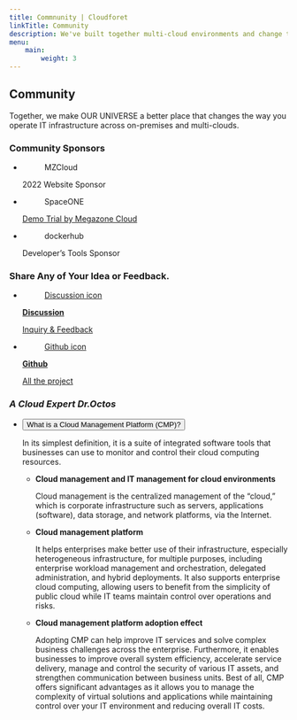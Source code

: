 ```yaml
---
title: Commnunity | Cloudforet
linkTitle: Community
description: We've built together multi-cloud environments and change the way you operate IT infrastructure across on-premise and multi-clouds.
menu:
    main:
        weight: 3
---
```


<div class="community-inner">
    <div class="section topic">
        <div class="section-inner">
            <h2>Community</h2>
            <p class="sub-title">Together, we make OUR UNIVERSE a better place that changes the way you operate IT infrastructure across on-premises and multi-clouds.</p>
        </div>
    </div>
    <div class="section sponsors">
        <div class="section-inner">
            <h3>Community Sponsors</h3>
            <ul class="sponsors-list">
                <li class="mzcloud">
                    <figure>MZCloud</figure>
                    <p class="description">2022 Website Sponsor</p>
                </li>
                <li class="spaceone">
                    <figure>SpaceONE</figure>
                    <p class="description"><a href="https://spaceone.megazone.io/try-demo" target="_blank">Demo Trial by Megazone Cloud</a></p>
                </li>
                <li class="dockerhub">
                    <figure>dockerhub</figure>
                    <p class="description">Developer’s Tools Sponsor</p>
                </li>
            </ul>
        </div>
    </div>
    <div class="section feedback">
        <div class="section-inner">
            <h3>Share Any of Your Idea or Feedback.</h3>
            <ul class="channel-list">
                <li class="discussion">
                    <a href="https://github.com/cloudforet-io/cloudforet/discussions" target="_blank">
                        <figure>Discussion icon</figure>
                        <div>
                            <strong class="title">Discussion</strong>
                            <p class="description">Inquiry & Feedback</p>
                        </div>
                    </a>    
                </li>
                <li class="github">
                    <a href="https://github.com/cloudforet-io/" target="_blank">
                    <figure>Github icon</figure>
                        <div>
                            <strong class="title">Github</strong>
                            <p class="description">All the project</p>
                        </div>
                    </a>
                </li>
            </ul>
        </div>
    </div>
    <div class="section expert">
        <div class="section-inner">
            <h3><em>A Cloud Expert Dr.Octos</em></h3>
            <ul class="accordion-list">
                <li class="accordion">
                    <button class="accordion-title">What is a Cloud Management Platform (CMP)?</button>
                    <div class="accordion-content">
                        <p>In its simplest definition, it is a suite of integrated software tools that businesses can use to monitor and control their cloud computing resources.</p>
                        <ul>
                            <li>
                                <strong>Cloud management and IT management for cloud environments</strong>
                                <p>Cloud management is the centralized management of the “cloud,” which is corporate infrastructure such as servers, applications (software), data storage, and network platforms, via the Internet.</p>
                            </li>
                            <li>
                                <strong>Cloud management platform</strong>
                                <p>It helps enterprises make better use of their infrastructure, especially heterogeneous infrastructure, for multiple purposes, including enterprise workload management and orchestration, delegated administration, and hybrid deployments. It also supports enterprise cloud computing, allowing users to benefit from the simplicity of public cloud while IT teams maintain control over operations and risks.</p>
                            </li>
                            <li>
                                <strong>Cloud management platform adoption effect</strong>
                                <p>Adopting CMP can help improve IT services and solve complex business challenges across the enterprise. Furthermore, it enables businesses to improve overall system efficiency, accelerate service delivery, manage and control the security of various IT assets, and strengthen communication between business units. Best of all, CMP offers significant advantages as it allows you to manage the complexity of virtual solutions and applications while maintaining control over your IT environment and reducing overall IT costs.</p>
                            </li>
                        </ul>
                    </div>
                </li>
            </ul>
        </div>
    </div>
</div>
